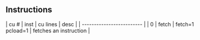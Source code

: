 Instructions
--

| cu # | inst | cu lines | desc |
| ------------------------- |
| 0 | fetch | fetch=1 pcload=1 | fetches an instruction |
